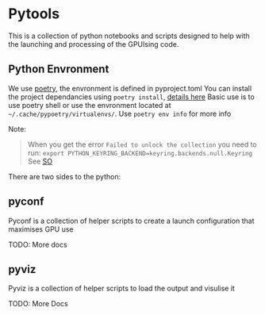 # Pytools

This is a collection of python notebooks and scripts designed to help with the launching and processing of the GPUIsing code. 


## Python Envronment

We use [poetry](https://python-poetry.org/), the envronment is defined in pyproject.toml
You can install the project dependancies using `poetry install`, [details here](https://python-poetry.org/docs/basic-usage/#installing-with-poetrylock)
Basic use is to use poetry shell or use the envronment located at `~/.cache/pypoetry/virtualenvs/`.
Use `poetry env info` for more info

Note: 
> When you get the error `Failed to unlock the collection` you need to run:
> `export PYTHON_KEYRING_BACKEND=keyring.backends.null.Keyring`
> See [SO](https://stackoverflow.com/questions/74438817/poetry-failed-to-unlock-the-collection)


There are two sides to the python:

## pyconf

Pyconf is a collection of helper scripts to create a launch configuration that maximises GPU use

TODO: More docs

## pyviz

Pyviz is a collection of helper scripts to load the output and visulise it

TODO: More Docs